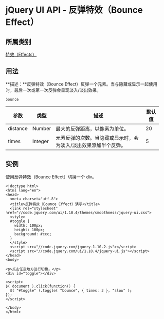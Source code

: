 # jQuery UI API - 反弹特效（Bounce Effect）

## 所属类别

[特效（Effects）](ref-effects.html)

## 用法

**描述：**反弹特效（Bounce Effect）反弹一个元素。当与隐藏或显示一起使用时，最后一次或第一次反弹会呈现淡入/淡出效果。

```
bounce
```

| 参数 | 类型 | 描述 | 默认值 |
| --- | --- | --- | --- |
| distance | Number | 最大的反弹距离，以像素为单位。 | 20 |
| times | Integer | 元素反弹的次数。当隐藏或显示时，会为淡入/淡出效果添加半个反弹。 | 5 |

## 实例

使用反弹特效（Bounce Effect）切换一个 div。

```
<!doctype html>
<html lang="en">
<head>
  <meta charset="utf-8">
  <title>反弹特效（Bounce Effect）演示</title>
  <link rel="stylesheet" href="//code.jquery.com/ui/1.10.4/themes/smoothness/jquery-ui.css">
  <style>
  #toggle {
    width: 100px;
    height: 100px;
    background: #ccc;
  }
  </style>
  <script src="//code.jquery.com/jquery-1.10.2.js"></script>
  <script src="//code.jquery.com/ui/1.10.4/jquery-ui.js"></script>
</head>
<body>

<p>点击任意地方进行切换。</p>
<div id="toggle"></div>

<script>
$( document ).click(function() {
  $( "#toggle" ).toggle( "bounce", { times: 3 }, "slow" );
});
</script>

</body>
</html>

```



